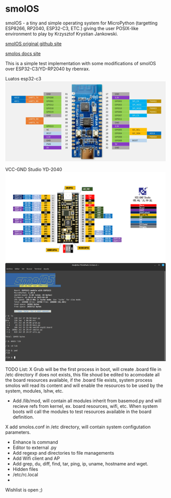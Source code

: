 # smolOS

smolOS - a tiny and simple operating system for MicroPython (targetting ESP8266, RP2040, ESP32-C3, ETC.) giving the user POSIX-like environment to play by Krzysztof Krystian Jankowski.

[smolOS original github site](https://github.com/w84death/smolOS/tree/main)

[smolos docs site](http://smol.p1x.in/os/)


This is a simple test implementation with some modifications of smolOS over ESP32-C3/YD-RP2040 by rbenrax.

Luatos esp32-c3
![luatos](media/luatos_CORE-ESP32_pinout.webp)

VCC-GND Studio YD-2040
![VCC-GND Studio](media/YD-2040-PIN.png)
![luatos on esp32-c3](media/smolos_01.png )

TODO List:
X Grub will be the first process in boot, will create .board file in /etc directory if does not exists, this file shoud be edited to acomodate all the board resources available, if the .board file exists, system process smolos will read its content and will enable the resources to be used by the system, modules, lshw, etc.
  
- Add /lib/mod, will contain all modules inherit from basemod.py and will recieve refs from kernel, ex. board resources, wifi, etc.
When system boots will call the modules to test resources available in the board definition.

X add smolos.conf in /etc directory, will contain system configutation parameters.
  
- Enhance ls command
- Editor to external .py
- Add regexp and directories to file managements
- Add Wifi client and AP
- Add grep, du, diff, find, tar, ping, ip, uname, hostname and wget.
- Hidden files
- /etc/rc.local
- 

Wishlist is open ;)

